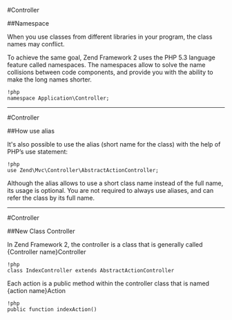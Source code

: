 #Controller

##Namespace

When you use classes from different libraries in your program, the class names may conflict.

To achieve the same goal, Zend Framework 2 uses the PHP 5.3 language feature called namespaces.
The namespaces allow to solve the name collisions between code components, and provide you with the ability to make the long names shorter.

	!php
	namespace Application\Controller;

---

#Controller

##How use alias

It's also possible to use the alias (short name for the class) with the help of PHP’s use statement:

	!php
	use Zend\Mvc\Controller\AbstractActionController;

Although the alias allows to use a short class name instead of the full name, its usage is optional. You are not required to always use aliases, and can refer the class by its full name.

---

#Controller

##New Class Controller 

In Zend Framework 2, the controller is a class that is generally called {Controller name}Controller

	!php
	class IndexController extends AbstractActionController

Each action is a public method within the controller class that is named {action name}Action

	!php
	public function indexAction()

